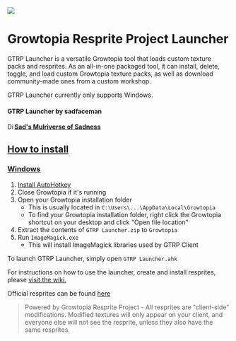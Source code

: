 ![](https://camo.githubusercontent.com/f34a8251dc2c9f10b7f3ed402ebc23ebb5e467f0047a2a7d80a55bc6ae937497/68747470733a2f2f692e696d6775722e636f6d2f766275796d66362e706e67)

# Growtopia Resprite Project Launcher

GTRP Launcher is a versatile Growtopia tool that loads custom texture packs and resprites. As an all-in-one packaged tool, it can install, delete, toggle, and load custom Growtopia texture packs, as well as download community-made ones from a custom workshop.

GTRP Launcher currently only supports Windows.

#### GTRP Launcher by sadfaceman
<a href="https://discord.gg/2QY3dck9RY" target=_blank><img src="https://drive.google.com/thumbnail?id=1vBtDJR6I7AmdS3tf9UtPhj2dWnrFEgsE" alt="Discord" width="16" height="16" style="float:left">**Sad's Mulriverse of Sadness**</img>

## How to install
### Windows
1. [Install AutoHotkey](https://www.autohotkey.com "Install AutoHotkey")
2. Close Growtopia if it's running
3. Open your Growtopia installation folder
    + This is usually located in `C:\Users\...\AppData\Local\Growtopia`
    + To find your Growtopia installation folder, right click the Growtopia shortcut on your desktop and click "Open file location"
4. Extract the contents of `GTRP Launcher.zip` to `Growtopia`
5. Run `ImageMagick.exe`
    + This will install ImageMagick libraries used by GTRP Client

To launch GTRP Launcher, simply open `GTRP Launcher.ahk`

For instructions on how to use the launcher, create and install resprites, please <a href="https://github.com/sadfaceman-gt/GTRP-Launcher/wiki" target=_blank>visit the wiki.</a>

Official resprites can be found <a href="https://github.com/sadfaceman-gt/GTRP-Launcher-Resprites" target=_blank>here</a>

> Powered by Growtopia Resprite Project - All resprites are "client-side" modifications. Modified textures will only appear on your client, and everyone else will not see the resprite, unless they also have the same resprites.
